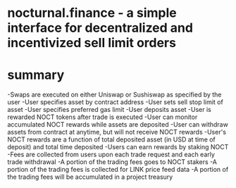 # nocturnal.finance - a simple interface for decentralized and incentivized sell limit orders

# summary

-Swaps are executed on either Uniswap or Sushiswap as specified by the user
-User specifies asset by contract address
-User sets sell stop limit of asset
-User specifies preferred gas limit
-User deposits asset
-User is rewarded NOCT tokens after trade is executed
-User can monitor accumulated NOCT rewards while assets are deposited
-User can withdraw assets from contract at anytime, but will not receive NOCT rewards
-User's NOCT rewards are a function of total deposited asset (in USD at time of deposit) and total time deposited
-Users can earn rewards by staking NOCT
-Fees are collected from users upon each trade request and each early trade withdrawal
-A portion of the trading fees goes to NOCT stakers
-A portion of the trading fees is collected for LINK price feed data
-A portion of the trading fees will be accumulated in a project treasury
